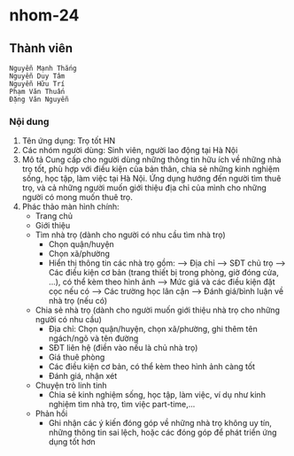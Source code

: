 # nhom-24


## Thành viên
	Nguyễn Mạnh Thắng
	Nguyễn Duy Tâm
	Nguyễn Hữu Trí
	Phạm Văn Thuấn
	Đặng Văn Nguyễn


### Nội dung

1. Tên ứng dụng: Trọ tốt HN
2. Các nhóm người dùng: Sinh viên, người lao động tại Hà Nội
3. Mô tả
	Cung cấp cho người dùng những thông tin hữu ích về những nhà trọ tốt, phù hợp với điều kiện của bản thân, chia sẻ những kinh nghiệm sống, học tập, làm việc tại Hà Nội. Ứng dụng hướng đến người tìm thuê trọ, và cả những người muốn giới thiệu địa chỉ của mình cho những người có mong muốn thuê trọ.
4. Phác thảo màn hình chính: 
	- Trang chủ
	- Giới thiệu
	- Tìm nhà trọ (dành cho người có nhu cầu tìm nhà trọ)
		+ Chọn quận/huyện
		+ Chọn xã/phường
		+ Hiển thị thông tin các nhà trọ gồm:
			--> Địa chỉ
			--> SĐT chủ trọ
			--> Các điều kiện cơ bản (trang thiết bị trong phòng, giờ đóng cửa, ...), có thể kèm theo hình ảnh
			--> Mức giá và các điều kiện đặt cọc nếu có 
			--> Các trường học lân cận
			--> Đánh giá/bình luận về nhà trọ (nếu có)
	- Chia sẻ nhà trọ (dành cho người muốn giới thiệu nhà trọ cho những người có nhu cầu)
		+ Địa chỉ: Chọn quận/huyện, chọn xã/phường, ghi thêm tên ngách/ngõ và tên đường
		+ SĐT liên hệ (điền vào nếu là chủ nhà trọ)
		+ Giá thuê phòng
		+ Các điều kiện cơ bản, có thể kèm theo hình ảnh càng tốt
		+ Đánh giá, nhận xét
	- Chuyện trò linh tinh 
		+ Chia sẻ kinh nghiệm sống, học tập, làm việc, ví dụ như kinh nghiệm tìm nhà trọ, tìm việc part-time,...
	- Phản hồi
		+ Ghi nhận các ý kiến đóng góp về những nhà trọ không uy tín, những thông tin sai lệch, hoặc các đóng góp để phát triển ứng dụng tốt hơn
